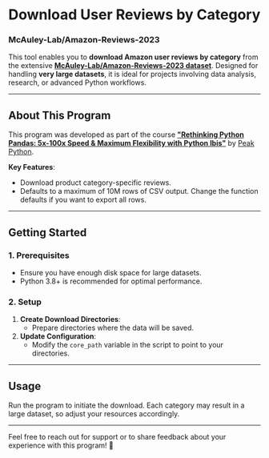 # **Download User Reviews by Category**  
### **McAuley-Lab/Amazon-Reviews-2023**

This tool enables you to **download Amazon user reviews by category** from the extensive **[McAuley-Lab/Amazon-Reviews-2023 dataset](https://cseweb.ucsd.edu/~jmcauley/)**. Designed for handling **very large datasets**, it is ideal for projects involving data analysis, research, or advanced Python workflows.

---

## **About This Program**

This program was developed as part of the course **["Rethinking Python Pandas: 5x-100x Speed & Maximum Flexibility with Python Ibis"](https://www.peakpython.com/rethinking-python-pandas-10x-speed-flexibility-with-python-ibis)** by [Peak Python](https://www.peakpython.com).

**Key Features**:
- Download product category-specific reviews.
- Defaults to a maximum of 10M rows of CSV output. Change the function defaults if you want to export all rows.

---

## **Getting Started**

### **1. Prerequisites**
- Ensure you have enough disk space for large datasets.
- Python 3.8+ is recommended for optimal performance.

### **2. Setup**
1. **Create Download Directories**:
   - Prepare directories where the data will be saved.
2. **Update Configuration**:
   - Modify the `core_path` variable in the script to point to your directories.

---

## **Usage**

Run the program to initiate the download. Each category may result in a large dataset, so adjust your resources accordingly.

---

Feel free to reach out for support or to share feedback about your experience with this program! 🚀
